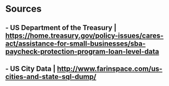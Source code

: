 # Sources
## - US Department of the Treasury | https://home.treasury.gov/policy-issues/cares-act/assistance-for-small-businesses/sba-paycheck-protection-program-loan-level-data
## - US City Data | http://www.farinspace.com/us-cities-and-state-sql-dump/
